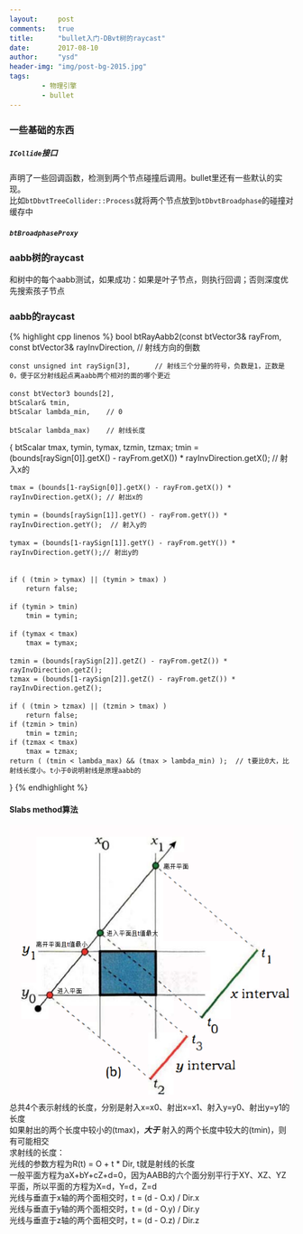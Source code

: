 ```yaml
---
layout:     post
comments:   true
title:      "bullet入门-DBvt树的raycast"
date:       2017-08-10
author:     "ysd"
header-img: "img/post-bg-2015.jpg"
tags:
        - 物理引擎
        - bullet
---
```


### 一些基础的东西

##### ```ICollide```接口
声明了一些回调函数，检测到两个节点碰撞后调用。bullet里还有一些默认的实现。  
比如```btDbvtTreeCollider::Process```就将两个节点放到```btDbvtBroadphase```的碰撞对缓存中

##### ```btBroadphaseProxy```

### aabb树的raycast
和树中的每个aabb测试，如果成功：如果是叶子节点，则执行回调；否则深度优先搜索孩子节点

### aabb的raycast

{% highlight cpp linenos %}
bool btRayAabb2(const btVector3& rayFrom,
	const btVector3& rayInvDirection,	// 射线方向的倒数
	
	const unsigned int raySign[3],		// 射线三个分量的符号，负数是1，正数是0，便于区分射线起点离aabb两个相对的面的哪个更近
	
	const btVector3 bounds[2],
	btScalar& tmin,
	btScalar lambda_min,	// 0
	
	btScalar lambda_max)	// 射线长度
	
{
	btScalar tmax, tymin, tymax, tzmin, tzmax;
	tmin = (bounds[raySign[0]].getX() - rayFrom.getX()) * rayInvDirection.getX();	// 射入x的
	
	tmax = (bounds[1-raySign[0]].getX() - rayFrom.getX()) * rayInvDirection.getX();	// 射出x的
	
	tymin = (bounds[raySign[1]].getY() - rayFrom.getY()) * rayInvDirection.getY();	// 射入y的
	
	tymax = (bounds[1-raySign[1]].getY() - rayFrom.getY()) * rayInvDirection.getY();// 射出y的
	

	if ( (tmin > tymax) || (tymin > tmax) )
		return false;

	if (tymin > tmin)
		tmin = tymin;

	if (tymax < tmax)
		tmax = tymax;

	tzmin = (bounds[raySign[2]].getZ() - rayFrom.getZ()) * rayInvDirection.getZ();
	tzmax = (bounds[1-raySign[2]].getZ() - rayFrom.getZ()) * rayInvDirection.getZ();

	if ( (tmin > tzmax) || (tzmin > tmax) )
		return false;
	if (tzmin > tmin)
		tmin = tzmin;
	if (tzmax < tmax)
		tmax = tzmax;
	return ( (tmin < lambda_max) && (tmax > lambda_min) );	// t要比0大，比射线长度小。t小于0说明射线是原理aabb的
															
}
{% endhighlight %}

#### Slabs method算法
![](/img/in-post/2017-08-23-dbvt02/1.png)
总共4个表示射线的长度，分别是射入x=x0、射出x=x1、射入y=y0、射出y=y1的长度  
如果射出的两个长度中较小的(tmax)，___大于___ 射入的两个长度中较大的(tmin)，则有可能相交  
求射线的长度：  
光线的参数方程为R(t) = O + t * Dir, t就是射线的长度  
一般平面方程为aX+bY+cZ+d=0，因为AABB的六个面分别平行于XY、XZ、YZ平面，所以平面的方程为X=d，Y=d，Z=d  
光线与垂直于x轴的两个面相交时，t = (d - O.x) / Dir.x  
光线与垂直于y轴的两个面相交时，t = (d - O.y) / Dir.y  
光线与垂直于z轴的两个面相交时，t = (d - O.z) / Dir.z  
